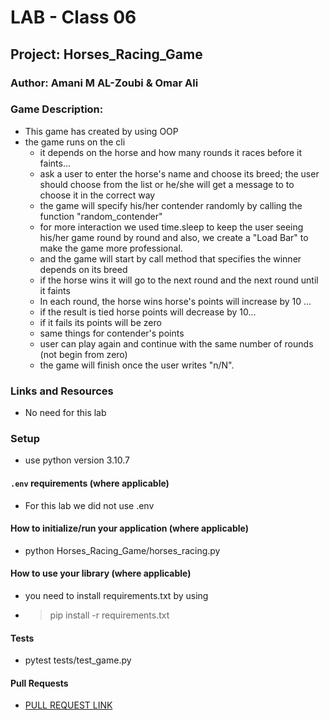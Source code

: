 # LAB - Class 06

## Project: Horses_Racing_Game

### Author: Amani M AL-Zoubi & Omar Ali 

### Game Description:
- This game has created by using OOP 
- the game runs on the cli 
    - it depends on the horse and how many rounds it races before it faints...
    - ask a user to enter the horse's name 
    and choose its breed; the user should choose from the list or he/she will get a message to 
    to choose it in the correct way 
    - the game will specify his/her contender randomly by calling the function "random_contender"
    - for more interaction we used time.sleep to keep the user seeing his/her game round by round and 
    also, we create a "Load Bar" to make the game more professional. 
    - and the game will start by call method that specifies the winner depends on its breed
    - if the horse wins it will go to the next round and the next round until it faints 
    - In each round, the horse wins horse's points will increase by 10 ...
    - if the result is tied horse points will decrease by 10...
    - if it fails its points will be zero 
    - same things for contender's points
    - user can play again and continue with the same number of rounds (not begin from zero) 
    - the game will finish once the user writes "n/N".

### Links and Resources

- No need for this lab

### Setup
- use python version 3.10.7
#### `.env` requirements (where applicable)

- For this lab we did not use .env

#### How to initialize/run your application (where applicable)

- python Horses_Racing_Game/horses_racing.py

#### How to use your library (where applicable)
- you need to install requirements.txt by using
- > pip install -r requirements.txt
#### Tests

- pytest tests/test_game.py 

#### Pull Requests
- [PULL REQUEST LINK](https://github.com/amani51/madlib-cli/pull/4)